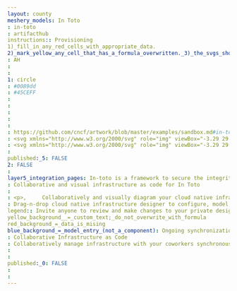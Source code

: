 ```yaml
---
layout: county 
meshery_models: In Toto
: in-toto
: artifacthub
instructions:: Provisioning
1)_fill_in_any_red_cells_with_appropriate_data.
2)_mark_yellow_any_cell_that_has_a_formula_overwritten._3)_the_svgs_shouldn't_have_xml_header_they_are_added_programmatically_through_workflows: Security & Compliance
: AH
: 
: 
1: circle
: #0089dd
: #45CEFF
: 
: 
: 
: 
: 
: https://github.com/cncf/artwork/blob/master/examples/sandbox.md#in-toto-logos
: <svg xmlns="http://www.w3.org/2000/svg" role="img" viewBox="-3.29 29.96 366.08 298.83"><defs><style>.cls-2{fill:#ff3800}.cls-3{fill:#0089dd}</style></defs><path fill="#033" d="M310.09477 46.10888c-.288-.12246-.5759-.24165-.86379-.36134.25608.123.50869.25088.76242.37713z"/><path d="M157.253 157.752a37.86056 37.86056 0 0 1 7.01722 3.38756c8.25268 5.05721 15.24453 13.3115 20.17686 22.95071a50.719 50.719 0 0 0 9.933 12.963q1.47.97914 2.994 1.81762a36.86961 36.86961 0 0 0 5.74648 2.563 32.90416 32.90416 0 0 0 6.04873 1.47329 31.37417 31.37417 0 0 0 4.17473.31945h.00025c15.83429-5.28309 14.62234-35.9031 4.96711-52.73659-12.69068-22.126-31.54581-35.88973-56.58259-40.67069-25.19521-4.81122-47.92518 1.15526-67.81217 17.31018-17.11146 13.898-34.9627 26.98231-50.98883 42.12176-10.12321 9.56192-19.69825 19.83575-26.18338 31.17011C5.17876 220.64.05063 237.55884 7.441 261.65924c0 0 9.04357 22.20909 18.27156 31.56914 8.49676 8.61625 16.39 16.46316 27.47281 21.17734 26.83477 11.41357 52.9554 9.76218 77.99664-5.45871a67.83044 67.83044 0 0 0 8.09847-5.89816c7.5868-6.32443 43.62172-31.89292 37.593-44.45475-2.944-6.13265-19.30243-21.19524-26.09414-21.17271-6.947.02327-34.95725 25.89073-43.06117 29.93724-16.57567 8.27465-36.14816 8.381-47.57417-5.9564-11.8134-14.8234-9.92369-36.18009 4.44468-48.18756 19.6324-16.40809 38.66377-33.58627 59.081-49.00754 9.90624-7.482 19.69441-9.533 28.64057-7.81188l.00013-.00006a33.36484 33.36484 0 0 1 4.94262 1.35681zM44.854 182.23579c-2.23738 2.07672-4.41782 4.19429-6.50729 6.36341l-.50746.03174q3.45873-3.25163 7.01475-6.39515c2.74681-2.54854 5.58013-5.03419 8.45517-7.4623l.25521-.00148q-4.41413 3.6648-8.71038 7.46378z" class="cls-2"/><path d="M38.34669 188.5992c2.08947-2.16912 4.26991-4.28669 6.50729-6.36341q-3.556 3.14349-7.01475 6.39515zm6.50731-6.36341q4.29639-3.79895 8.71038-7.46378l-.25521.00148c-2.87506 2.42811-5.70838 4.91376-8.45517 7.4623z" class="cls-2"/><path d="M352.55887 97.39378s-7.05237-20.54538-17.3512-31.5692c-7.454-7.97872-15.59728-14.91432-25.21427-19.69991-.25373-.12625-.50634-.25416-.76242-.37713-.79484-.38152-1.59761-.752-2.41634-1.10025-26.83478-11.41356-52.95529-9.76223-77.99677 5.45872a67.84285 67.84285 0 0 0-8.09847 5.89816c-7.58668 6.32436-43.6216 31.89292-37.593 44.45475 2.94409 6.13264 19.30242 21.19517 26.09414 21.17265 6.94716-.02327 34.95738-25.89067 43.06129-29.93718 16.57555-8.27472 36.14829-8.381 47.57417 5.95633 11.81328 14.82347 9.92381 36.1801-4.4448 48.18763-19.63228 16.408-38.66378 33.5862-59.081 49.00742-7.8565 5.934-15.63886 8.45059-22.98593 8.38091l-.00025.00006a31.37419 31.37419 0 0 1-4.17473-.31951 32.90416 32.90416 0 0 1-6.04873-1.47329 36.86929 36.86929 0 0 1-5.74648-2.563q-1.525-.83888-2.994-1.81768a50.719 50.719 0 0 1-9.933-12.963c-4.93233-9.63921-11.92418-17.8935-20.17686-22.95071a37.86056 37.86056 0 0 0-7.01722-3.38755 33.372 33.372 0 0 0-4.9426-1.35676h-.00013a44.74414 44.74414 0 0 0-7.34063 53.62926c12.68907 22.126 30.541 34.81629 55.57759 39.59805l1.54637.254c23.67507 3.5278 45.114-2.61969 63.98968-17.95315 17.11159-13.898 34.96282-26.98231 50.989-42.12177 10.12321-9.56185 19.69824-19.83575 26.18338-31.1701 11.56572-20.21847 16.69372-37.13735 9.30321-61.23775z" class="cls-3"/><path d="M164.27024 161.13957a37.86056 37.86056 0 0 0-7.01724-3.38757 37.86056 37.86056 0 0 1 7.01724 3.38757zm44.89902 41.76766a31.37419 31.37419 0 0 0 4.17473.31951l.00025-.00006h-.00024a31.37417 31.37417 0 0 1-4.17474-.31945zM157.253 157.752a33.36484 33.36484 0 0 0-4.9426-1.35682l-.00013.00006h.00013a33.372 33.372 0 0 1 4.9426 1.35676zm37.12707 39.30131q1.46889.97887 2.994 1.81768a36.86929 36.86929 0 0 0 5.74648 2.563 36.86961 36.86961 0 0 1-5.74648-2.563q-1.52387-.83857-2.994-1.81768z" class="cls-3"/></svg>
: <svg xmlns="http://www.w3.org/2000/svg" role="img" viewBox="-3.29 29.96 366.08 298.83"><path fill="#fff" d="M352.55889 97.39379s-7.05237-20.54541-17.3512-31.56921c-7.454-7.9787-15.59729-14.91431-25.21423-19.69989l.10132-.01581c-.28809-.12244-.57593-.24164-.86377-.36133-.79492-.38153-1.59766-.752-2.41638-1.10028-26.83484-11.41351-52.9552-9.76221-77.99671 5.45874a67.83649 67.83649 0 0 0-8.09851 5.89813c-7.58667 6.3244-43.62158 31.893-37.59314 44.45478 2.94409 6.13263 19.30249 21.19519 26.09424 21.17266 6.94714-.02331 34.9574-25.89068 43.06128-29.93719 16.57556-8.27472 36.14831-8.381 47.57422 5.95636 11.81323 14.82342 9.92383 36.18005-4.44483 48.18762-19.63232 16.408-38.66381 33.58618-59.081 49.00739-7.85645 5.934-15.63879 8.45062-22.98584 8.38092 15.83423-5.28308 14.62231-35.90308 4.967-52.73658-12.69067-22.126-31.54578-35.88977-56.58252-40.67071-25.19531-4.81122-47.92529 1.15527-67.81226 17.31018-17.11145 13.898-34.96264 26.9823-50.98876 42.12177-10.1233 9.56195-19.69825 19.83575-26.18335 31.1701C5.17876 220.64.05059 237.55883 7.441 261.65923c0 0 9.0437 22.20911 18.27161 31.56916 8.4967 8.61627 16.39 16.46313 27.47277 21.17736 26.83472 11.41352 52.95545 9.76215 77.99659-5.45874a67.83717 67.83717 0 0 0 8.09863-5.89819c7.58667-6.3244 43.62158-31.89288 37.593-44.45471-2.9441-6.13263-19.30249-21.19525-26.09424-21.17273-6.947.02325-34.95728 25.89075-43.061 29.93726-16.57568 8.27465-36.14819 8.381-47.57422-5.95643-11.81347-14.82336-9.9237-36.18005 4.44458-48.18756 19.63245-16.40808 38.66382-33.58624 59.08106-49.0075 9.90625-7.482 19.69433-9.533 28.64062-7.81189a44.74387 44.74387 0 0 0-7.34069 53.62927c12.68908 22.126 30.54113 34.81628 55.57751 39.598l1.54639.254c23.67505 3.52783 45.114-2.61969 63.98974-17.95313 17.11158-13.898 34.96289-26.9823 50.989-42.12176 10.12317-9.56189 19.69824-19.83576 26.18335-31.17011 11.56564-20.21845 16.69369-37.13734 9.30319-61.23774z"/></svg>
: 
published:_5: FALSE
2: FALSE
: 
layer5_integration_pages: In-toto is a framework to secure the integrity of software supply chains
: Collaborative and visual infrastructure as code for In Toto
: 
: <p>,     Collaboratively and visually diagram your cloud native infrastructure with GitOps-style pipeline integration. Design, test, and manage configuration your Kubernetes-based, containerized applications as a visual topology., </p>, <p>,     Looking for best practice cloud native design and deployment best practices? Choose from thousands of pre-built components in MeshMap. Choose from hundreds of ready-made design patterns by importing templates from Meshery Catalog or use our low code designer, MeshMap, to create and deploy your own cloud native infrastructure designs., </p>
: Drag-n-drop cloud native infrastructure designer to configure, model, and deploy your workloads.
legend:: Invite anyone to review and make changes to your private designs.
yellow_background__=_custom_text;_do_not_overwrite_with_formula
red_background_=_data_is_mising
blue_background_=_model_entry_(not_a_component): Ongoing synchronization of Kubernetes configuration and changes across any number of clusters.
: Collaborative Infrastructure as Code
: Collaboratively manage infrastructure with your coworkers synchronously sharing the same designs.
: 
: 
published:_0: FALSE
: 
: 
---
```

